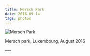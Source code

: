 ```yaml
---
title: Mersch Park
date: 2016-09-14
tags: photos
---
```

<p><img src="/assets/images/img_20160807_111431.jpg" alt="Mersch Park" /></p>
<p>Mersch park, Luxembourg, August 2016</p>
---
